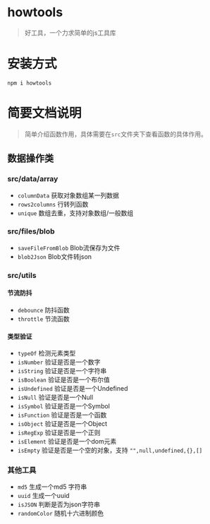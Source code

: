 # howtools

> 好工具，一个力求简单的js工具库

# 安装方式

`npm i howtools`

# 简要文档说明

> 简单介绍函数作用，具体需要在`src`文件夹下查看函数的具体作用。

## 数据操作类
### src/data/array
  - `columnData` 获取对象数组某一列数据
  - `rows2columns` 行转列函数
  - `unique` 数组去重，支持对象数组/一般数组

### src/files/blob
  - `saveFileFromBlob` Blob流保存为文件
  - `blob2Json` Blob文件转json

### src/utils
#### 节流防抖
  -  `debounce` 防抖函数
  -  `throttle` 节流函数
#### 类型验证
  - `typeOf` 检测元素类型
  - `isNumber` 验证是否是一个数字
  - `isString` 验证是否是一个字符串
  - `isBoolean` 验证是否是一个布尔值
  - `isUndefined` 验证是否是一个Undefined
  - `isNull` 验证是否是一个Null
  - `isSymbol` 验证是否是一个Symbol
  - `isFunction` 验证是否是一个函数
  - `isObject` 验证是否是一个Object
  - `isRegExp` 验证是否是一个正则
  - `isElement` 验证是否是一个dom元素
  - `isEmpty` 验证是否是一个空的对象，支持 `"",null,undefined,{},[]`

  ### 其他工具
   - `md5` 生成一个md5 字符串
   - `uuid` 生成一个uuid
   - `isJSON` 判断是否为json字符串
   - `randomColor` 随机十六进制颜色

